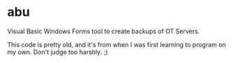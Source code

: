abu
===

Visual Basic Windows Forms tool to create backups of OT Servers.

This code is pretty old, and it's from when I was first learning to program on my own. Don't judge too harshly. ;)
